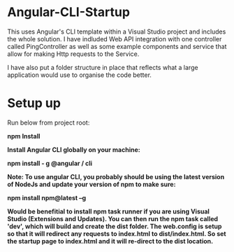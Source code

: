 # Angular-CLI-Startup

This uses Angular's CLI template within a Visual Studio project and includes the whole solution.
I have indluded Web API integration with one controller called PingController as well as some example components and service that allow for making Http requests to the Service.

I have also put a folder structure in place that reflects what a large application would use to organise the code better.

# Setup up

Run below from project root:

<b>npm Install

Install Angular CLI globally on your machine:

<b>npm install - g @angular / cli

Note: To use angular CLI, you probably should be using the latest version of NodeJs and update your version of npm to make sure:

<b>npm install npm@latest –g

Would be benefitial to install npm task runner if you are using Visual Studio (Extensions and Updates). You can then run the npm task called 'dev', which will build and create the dist folder. The web.config is setup so that it will redirect any requests to index.html to dist/index.html. So set the startup page to index.html and it will re-direct to the dist location.

